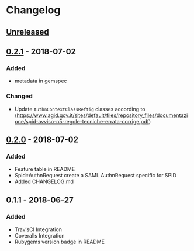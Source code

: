 # Changelog

## [Unreleased]

## [0.2.1] - 2018-07-02
### Added
- metadata in gemspec

### Changed
- Update ```AuthnContextClassReftig``` classes according to (https://www.agid.gov.it/sites/default/files/repository_files/documentazione/spid-avviso-n5-regole-tecniche-errata-corrige.pdf)

## [0.2.0] - 2018-07-02
### Added
- Feature table in README
- Spid::AuthnRequest create a SAML AuthnRequest specific for SPID
- Added CHANGELOG.md

## 0.1.1 - 2018-06-27
### Added
- TravisCI Integration
- Coveralls Integration
- Rubygems version badge in README

[Unreleased]: https://github.com/italia/spid-ruby/compare/v0.2.1...HEAD
[0.2.1]: https://github.com/italia/spid-ruby/compare/v0.2.0...v0.2.1
[0.2.0]: https://github.com/italia/spid-ruby/compare/v0.1.1...v0.2.0
